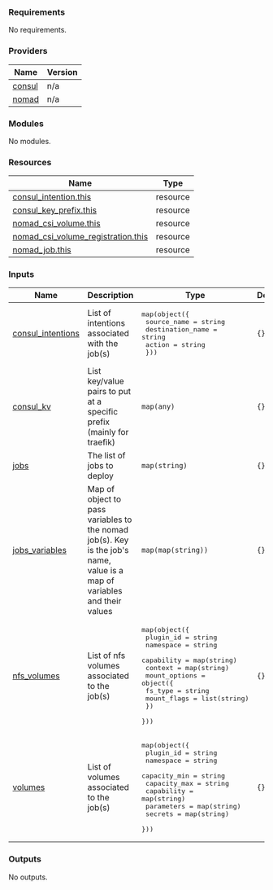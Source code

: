 <!-- BEGINNING OF PRE-COMMIT-TERRAFORM DOCS HOOK -->
### Requirements

No requirements.

### Providers

| Name | Version |
|------|---------|
| <a name="provider_consul"></a> [consul](#provider_consul) | n/a |
| <a name="provider_nomad"></a> [nomad](#provider_nomad) | n/a |

### Modules

No modules.

### Resources

| Name | Type |
|------|------|
| [consul_intention.this](https://registry.terraform.io/providers/hashicorp/consul/latest/docs/resources/intention) | resource |
| [consul_key_prefix.this](https://registry.terraform.io/providers/hashicorp/consul/latest/docs/resources/key_prefix) | resource |
| [nomad_csi_volume.this](https://registry.terraform.io/providers/hashicorp/nomad/latest/docs/resources/csi_volume) | resource |
| [nomad_csi_volume_registration.this](https://registry.terraform.io/providers/hashicorp/nomad/latest/docs/resources/csi_volume_registration) | resource |
| [nomad_job.this](https://registry.terraform.io/providers/hashicorp/nomad/latest/docs/resources/job) | resource |

### Inputs

| Name | Description | Type | Default | Required |
|------|-------------|------|---------|:--------:|
| <a name="input_consul_intentions"></a> [consul_intentions](#input_consul_intentions) | List of intentions associated with the job(s) | <pre>map(object({<br>    source_name      = string<br>    destination_name = string<br>    action           = string<br>  }))</pre> | `{}` | no |
| <a name="input_consul_kv"></a> [consul_kv](#input_consul_kv) | List key/value pairs to put at a specific prefix (mainly for traefik) | `map(any)` | `{}` | no |
| <a name="input_jobs"></a> [jobs](#input_jobs) | The list of jobs to deploy | `map(string)` | `{}` | no |
| <a name="input_jobs_variables"></a> [jobs_variables](#input_jobs_variables) | Map of object to pass variables to the nomad job(s). Key is the job's name, value is a map of variables and their values | `map(map(string))` | `{}` | no |
| <a name="input_nfs_volumes"></a> [nfs_volumes](#input_nfs_volumes) | List of nfs volumes associated to the job(s) | <pre>map(object({<br>    plugin_id  = string<br>    namespace  = string<br>    capability = map(string)<br>    context    = map(string)<br>    mount_options = object({<br>      fs_type     = string<br>      mount_flags = list(string)<br>    })<br>  }))</pre> | `{}` | no |
| <a name="input_volumes"></a> [volumes](#input_volumes) | List of volumes associated to the job(s) | <pre>map(object({<br>    plugin_id    = string<br>    namespace    = string<br>    capacity_min = string<br>    capacity_max = string<br>    capability   = map(string)<br>    parameters   = map(string)<br>    secrets      = map(string)<br>  }))</pre> | `{}` | no |

### Outputs

No outputs.
<!-- END OF PRE-COMMIT-TERRAFORM DOCS HOOK -->
